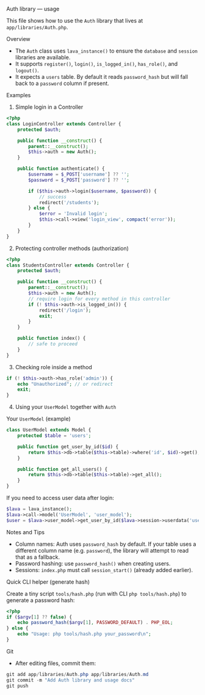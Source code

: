 Auth library — usage

This file shows how to use the `Auth` library that lives at `app/libraries/Auth.php`.

Overview
- The `Auth` class uses `lava_instance()` to ensure the `database` and `session` libraries are available.
- It supports `register()`, `login()`, `is_logged_in()`, `has_role()`, and `logout()`.
- It expects a `users` table. By default it reads `password_hash` but will fall back to a `password` column if present.

Examples

1) Simple login in a Controller

```php
<?php
class LoginController extends Controller {
    protected $auth;

    public function __construct() {
        parent::__construct();
        $this->auth = new Auth();
    }

    public function authenticate() {
        $username = $_POST['username'] ?? '';
        $password = $_POST['password'] ?? '';

        if ($this->auth->login($username, $password)) {
            // success
            redirect('/students');
        } else {
            $error = 'Invalid login';
            $this->call->view('login_view', compact('error'));
        }
    }
}
```

2) Protecting controller methods (authorization)

```php
<?php
class StudentsController extends Controller {
    protected $auth;

    public function __construct() {
        parent::__construct();
        $this->auth = new Auth();
        // require login for every method in this controller
        if (! $this->auth->is_logged_in()) {
            redirect('/login');
            exit;
        }
    }

    public function index() {
        // safe to proceed
    }
}
```

3) Checking role inside a method

```php
if (! $this->auth->has_role('admin')) {
    echo "Unauthorized"; // or redirect
    exit;
}
```

4) Using your `UserModel` together with `Auth`

Your `UserModel` (example) 

```php
class UserModel extends Model {
    protected $table = 'users';

    public function get_user_by_id($id) {
        return $this->db->table($this->table)->where('id', $id)->get();
    }

    public function get_all_users() {
        return $this->db->table($this->table)->get_all();
    }
}
```

If you need to access user data after login:

```php
$lava = lava_instance();
$lava->call->model('UserModel', 'user_model');
$user = $lava->user_model->get_user_by_id($lava->session->userdata('user_id'));
```

Notes and Tips
- Column names: Auth uses `password_hash` by default. If your table uses a different column name (e.g. `password`), the library will attempt to read that as a fallback.
- Password hashing: use `password_hash()` when creating users.
- Sessions: `index.php` must call `session_start()` (already added earlier).

Quick CLI helper (generate hash)

Create a tiny script `tools/hash.php` (run with CLI `php tools/hash.php`) to generate a password hash:

```php
<?php
if ($argv[1] ?? false) {
    echo password_hash($argv[1], PASSWORD_DEFAULT) . PHP_EOL;
} else {
    echo "Usage: php tools/hash.php your_password\n";
}
```

Git
- After editing files, commit them:

```powershell
git add app/libraries/Auth.php app/libraries/Auth.md
git commit -m "Add Auth library and usage docs"
git push
```
